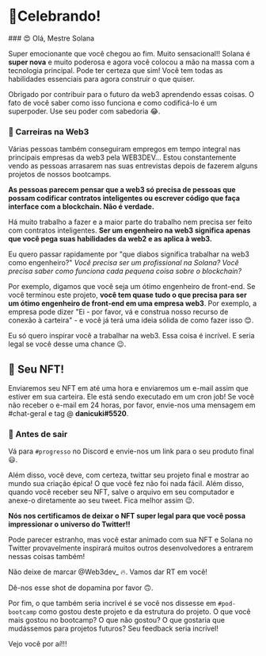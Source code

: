 <h1>🎉Celebrando!</h1>
### 😍 Olá, Mestre Solana

Super emocionante que você chegou ao fim. Muito sensacional!! Solana é **super nova** e muito poderosa e agora você colocou a mão na massa com a tecnologia principal. Pode ter certeza que sim! Você tem todas as habilidades essenciais para agora construir o que quiser.

Obrigado por contribuir para o futuro da web3 aprendendo essas coisas. O fato de você saber como isso funciona e como codificá-lo é um superpoder. Use seu poder com sabedoria 😂.

### 🥞 Carreiras na Web3

Várias pessoas também conseguiram empregos em tempo integral nas principais empresas da web3 pela WEB3DEV... Estou constantemente vendo as pessoas arrasarem nas suas entrevistas depois de fazerem alguns projetos de nossos bootcamps.

**As pessoas parecem pensar que a web3 só precisa de pessoas que possam codificar contratos inteligentes ou escrever código que faça interface com a blockchain. Não é verdade.**

Há muito trabalho a fazer e a maior parte do trabalho nem precisa ser feito com contratos inteligentes. **Ser um engenheiro na web3 significa apenas que você pega suas habilidades da web2 e as aplica à web3.**

Eu quero passar rapidamente por "que diabos significa trabalhar na web3 como engenheiro?" *Você precisa ser um profissional na Solana? Você precisa saber como funciona cada pequena coisa sobre o blockchain?*

Por exemplo, digamos que você seja um ótimo engenheiro de front-end. Se você terminou este projeto, **você tem quase tudo o que precisa para ser um ótimo engenheiro de front-end em uma empresa web3**. Por exemplo, a empresa pode dizer "Ei - por favor, vá e construa nosso recurso de conexão à carteira" - e você já terá uma ideia sólida de como fazer isso 😊.

Eu só quero inspirar você a trabalhar na web3. Essa coisa é incrível. E seria legal se você desse uma chance 😉.

🤟 Seu NFT!
---------
Enviaremos seu NFT em até uma hora e enviaremos um e-mail assim que estiver em sua carteira. Ele está sendo executado em um cron job! Se você não receber o e-mail em 24 horas, por favor, envie-nos uma mensagem em #chat-geral e tag @ **danicuki#5520**.

### 🌈 Antes de sair

Vá para `#progresso` no Discord e envie-nos um link para o seu produto final 😃.

Além disso, você deve, com certeza, twittar seu projeto final e mostrar ao mundo sua criação épica! O que você fez não foi nada fácil. Além disso, quando você receber seu NFT, salve o arquivo em seu computador e anexe-o diretamente ao seu tweet. Fica melhor assim 😉.

**Nós nos certificamos de deixar o NFT super legal para que você possa impressionar o universo do Twitter!!**

Pode parecer estranho, mas você estar animado com sua NFT e Solana no Twitter provavelmente inspirará muitos outros desenvolvedores a entrarem nessas coisas também!

Não deixe de marcar @Web3dev_ 🔥. Vamos dar RT em você!

Dê-nos esse shot de dopamina por favor 🙃.

Por fim, o que também seria incrível é se você nos dissesse em `#pod-bootcamp` como gostou deste projeto e da estrutura do projeto. O que você mais gostou no bootcamp? O que não gostou? O que gostaria que mudássemos para projetos futuros? Seu feedback seria incrível!

Vejo você por aí!!!